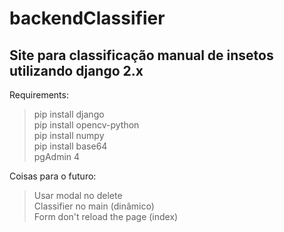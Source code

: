 # backendClassifier
## Site para classificação manual de insetos utilizando django 2.x

Requirements:
> pip install django </br>
> pip install opencv-python</br>
> pip install numpy</br>
> pip install base64</br>
> pgAdmin 4

Coisas para o futuro:
> Usar modal no delete </br>
> Classifier no main (dinâmico)</br>
> Form don't reload the page (index)</br>
